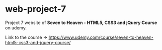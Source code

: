 # web-project-7
Project 7 website of **Seven to Heaven - HTML5, CSS3 and jQuery Course** on udemy.
 
Link to the course -> https://www.udemy.com/course/seven-to-heaven-html5-css3-and-jquery-course/

